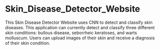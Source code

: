# Skin_Disease_Detector_Website
This Skin Disease Detector Website uses CNN to detect and classify skin diseases. This application can currently detect and classify three different skin conditions: bullous disease, seborrheic keratoses, and warts molluscum. 
Users can upload images of their skin and receive a diagnosis of their skin condition.
